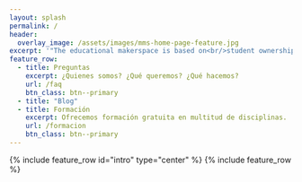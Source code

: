 ```yaml
---
layout: splash
permalink: /
header:
  overlay_image: /assets/images/mms-home-page-feature.jpg
excerpt: '"The educational makerspace is based on<br/>student ownership of their learning"<br/><br/>-Laura Fleming'
feature_row:
  - title: Preguntas
    excerpt: ¿Quienes somos? ¿Qué queremos? ¿Qué hacemos?
    url: /faq
    btn_class: btn--primary
  - title: "Blog"
  - title: Formación
    excerpt: Ofrecemos formación gratuita en multitud de disciplinas.
    url: /formacion
    btn_class: btn--primary
---
```


{% include feature_row id="intro" type="center" %}
{% include feature_row %}
